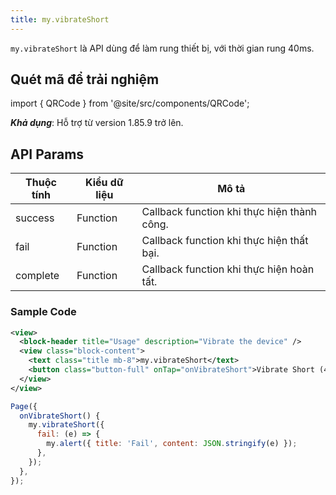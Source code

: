 ```yaml
---
title: my.vibrateShort
---
```


`my.vibrateShort` là API dùng để làm rung thiết bị, với thời gian rung 40ms.

## Quét mã để trải nghiệm

import { QRCode } from '@site/src/components/QRCode';

<QRCode page="pages/api/vibration/index" />

**_Khả dụng_**: Hỗ trợ từ version 1.85.9 trở lên.

## API Params

| Thuộc tính | Kiểu dữ liệu | Mô tả                                                                                 |
| ---------- | ------------ | ------------------------------------------------------------------------------------- |
| success    | Function     | Callback function khi thực hiện thành công.                                           |
| fail       | Function     | Callback function khi thực hiện thất bại.                                             |
| complete   | Function     | Callback function khi thực hiện hoàn tất.                                             |

### Sample Code

```xml
<view>
  <block-header title="Usage" description="Vibrate the device" />
  <view class="block-content">
    <text class="title mb-8">my.vibrateShort</text>
    <button class="button-full" onTap="onVibrateShort">Vibrate Short (40ms)</button>
  </view>
</view>
```

```js
Page({
  onVibrateShort() {
    my.vibrateShort({
      fail: (e) => {
        my.alert({ title: 'Fail', content: JSON.stringify(e) });
      },
    });
  },
});
```
